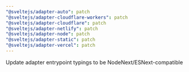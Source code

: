 ```yaml
---
"@sveltejs/adapter-auto": patch
"@sveltejs/adapter-cloudflare-workers": patch
"@sveltejs/adapter-cloudflare": patch
"@sveltejs/adapter-netlify": patch
"@sveltejs/adapter-node": patch
"@sveltejs/adapter-static": patch
"@sveltejs/adapter-vercel": patch
---
```


Update adapter entrypoint typings to be NodeNext/ESNext-compatible
